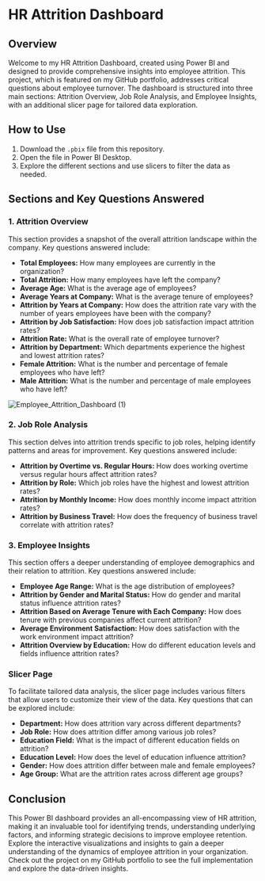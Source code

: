 # HR Attrition Dashboard

## Overview

Welcome to my HR Attrition Dashboard, created using Power BI and designed to provide comprehensive insights into employee attrition. This project, which is featured on my GitHub portfolio, addresses critical questions about employee turnover. The dashboard is structured into three main sections: Attrition Overview, Job Role Analysis, and Employee Insights, with an additional slicer page for tailored data exploration.


## How to Use

1. Download the `.pbix` file from this repository.
2. Open the file in Power BI Desktop.
3. Explore the different sections and use slicers to filter the data as needed.

## Sections and Key Questions Answered

### 1. Attrition Overview
This section provides a snapshot of the overall attrition landscape within the company. Key questions answered include:
- **Total Employees:** How many employees are currently in the organization?
- **Total Attrition:** How many employees have left the company?
- **Average Age:** What is the average age of employees?
- **Average Years at Company:** What is the average tenure of employees?
- **Attrition by Years at Company:** How does the attrition rate vary with the number of years employees have been with the company?
- **Attrition by Job Satisfaction:** How does job satisfaction impact attrition rates?
- **Attrition Rate:** What is the overall rate of employee turnover?
- **Attrition by Department:** Which departments experience the highest and lowest attrition rates?
- **Female Attrition:** What is the number and percentage of female employees who have left?
- **Male Attrition:** What is the number and percentage of male employees who have left?

![Employee_Attrition_Dashboard (1)](https://github.com/astul313/Asta-S_portfolio/assets/170947124/4538c9fc-2eea-400a-8b9c-216f2d025f4a)


### 2. Job Role Analysis
This section delves into attrition trends specific to job roles, helping identify patterns and areas for improvement. Key questions answered include:
- **Attrition by Overtime vs. Regular Hours:** How does working overtime versus regular hours affect attrition rates?
- **Attrition by Role:** Which job roles have the highest and lowest attrition rates?
- **Attrition by Monthly Income:** How does monthly income impact attrition rates?
- **Attrition by Business Travel:** How does the frequency of business travel correlate with attrition rates?

### 3. Employee Insights
This section offers a deeper understanding of employee demographics and their relation to attrition. Key questions answered include:
- **Employee Age Range:** What is the age distribution of employees?
- **Attrition by Gender and Marital Status:** How do gender and marital status influence attrition rates?
- **Attrition Based on Average Tenure with Each Company:** How does tenure with previous companies affect current attrition?
- **Average Environment Satisfaction:** How does satisfaction with the work environment impact attrition?
- **Attrition Overview by Education:** How do different education levels and fields influence attrition rates?

### Slicer Page
To facilitate tailored data analysis, the slicer page includes various filters that allow users to customize their view of the data. Key questions that can be explored include:
- **Department:** How does attrition vary across different departments?
- **Job Role:** How does attrition differ among various job roles?
- **Education Field:** What is the impact of different education fields on attrition?
- **Education Level:** How does the level of education influence attrition?
- **Gender:** How does attrition differ between male and female employees?
- **Age Group:** What are the attrition rates across different age groups?

## Conclusion

This Power BI dashboard provides an all-encompassing view of HR attrition, making it an invaluable tool for identifying trends, understanding underlying factors, and informing strategic decisions to improve employee retention. Explore the interactive visualizations and insights to gain a deeper understanding of the dynamics of employee attrition in your organization. Check out the project on my GitHub portfolio to see the full implementation and explore the data-driven insights.
